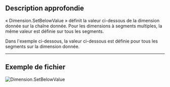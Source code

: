 ## Description approfondie
« Dimension.SetBelowValue » définit la valeur ci-dessous de la dimension donnée sur la chaîne donnée. Pour les dimensions à segments multiples, la même valeur est définie sur tous les segments.

Dans l'exemple ci-dessous, la valeur ci-dessous est définie pour tous les segments sur la dimension donnée.
___
## Exemple de fichier

![Dimension.SetBelowValue](./Revit.Elements.Dimension.SetBelowValue_img.jpg)
